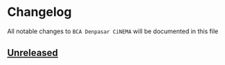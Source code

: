 # Changelog

All notable changes to `BCA Denpasar CiNEMA` will be documented in this file

## [Unreleased](https://github.com/ianriizky/bcadenpasar-cinema/tree/develop)
